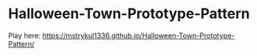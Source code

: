 # Halloween-Town-Prototype-Pattern
Play here: https://mstrykul1336.github.io/Halloween-Town-Prototype-Pattern/
